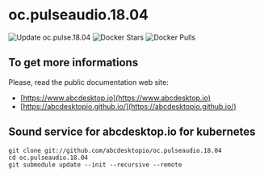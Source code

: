 # oc.pulseaudio.18.04

![Update oc.pulse.18.04](https://github.com/abcdesktopio/oc.pulseaudio.18.04/workflows/Update%20oc.pulse.18.04/badge.svg)
![Docker Stars](https://img.shields.io/docker/stars/abcdesktopio/oc.pulseaudio.18.04.svg) 
![Docker Pulls](https://img.shields.io/docker/pulls/abcdesktopio/oc.pulseaudio.18.04.svg)



## To get more informations

Please, read the public documentation web site:
* [https://www.abcdesktop.io](https://www.abcdesktop.io)
* [https://abcdesktopio.github.io/](https://abcdesktopio.github.io/)

## Sound service for abcdesktop.io for kubernetes

```
git clone git://github.com/abcdesktopio/oc.pulseaudio.18.04
cd oc.pulseaudio.18.04
git submodule update --init --recursive --remote
```
